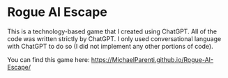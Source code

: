# Rogue AI Escape
 This is a technology-based game that I created using ChatGPT. All of the code was written strictly by ChatGPT. I only used conversational language with ChatGPT to do so (I did not implement any other portions of code).

You can find this game here:
https://MichaelParenti.github.io/Rogue-AI-Escape/
